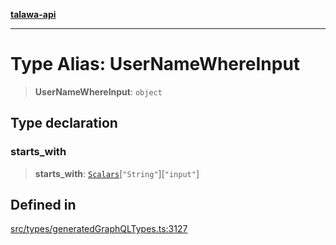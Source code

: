 [**talawa-api**](../../../README.md)

***

# Type Alias: UserNameWhereInput

> **UserNameWhereInput**: `object`

## Type declaration

### starts\_with

> **starts\_with**: [`Scalars`](Scalars.md)\[`"String"`\]\[`"input"`\]

## Defined in

[src/types/generatedGraphQLTypes.ts:3127](https://github.com/Suyash878/talawa-api/blob/e4413cec641a837926071678fed3c7f67234e31e/src/types/generatedGraphQLTypes.ts#L3127)
